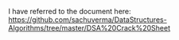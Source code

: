 I have referred to the document here: https://github.com/sachuverma/DataStructures-Algorithms/tree/master/DSA%20Crack%20Sheet
